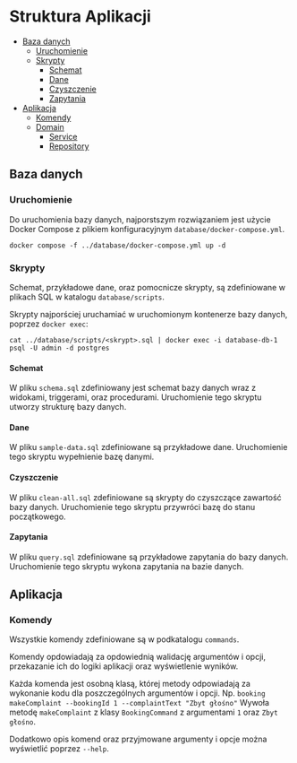 # Struktura Aplikacji

* [Baza danych](#baza-danych)
  * [Uruchomienie](#uruchomienie)
  * [Skrypty](#skrypty)
    * [Schemat](#schemat)
    * [Dane](#dane)
    * [Czyszczenie](#czyszczenie)
    * [Zapytania](#zapytania)
* [Aplikacja](#aplikacja)
  * [Komendy](#komendy)
  * [Domain](#domain)
    * [Service](#service)
    * [Repository](#repository)


## Baza danych

### Uruchomienie

Do uruchomienia bazy danych, najporstszym rozwiązaniem jest użycie Docker Compose
z plikiem konfiguracyjnym `database/docker-compose.yml`.

```shell
docker compose -f ../database/docker-compose.yml up -d
```

### Skrypty

Schemat, przykładowe dane, oraz pomocnicze skrypty,
są zdefiniowane w plikach SQL w katalogu `database/scripts`.

Skrypty najporściej uruchamiać w uruchomionym kontenerze bazy danych,
poprzez `docker exec`:

```shell
cat ../database/scripts/<skrypt>.sql | docker exec -i database-db-1 psql -U admin -d postgres
```

#### Schemat

W pliku `schema.sql` zdefiniowany jest schemat bazy danych
wraz z widokami, triggerami, oraz procedurami.
Uruchomienie tego skryptu utworzy strukturę bazy danych.

#### Dane

W pliku `sample-data.sql` zdefiniowane są przykładowe dane.
Uruchomienie tego skryptu wypełnienie bazę danymi.

#### Czyszczenie
W pliku `clean-all.sql`
zdefiniowane są skrypty do czyszczące zawartość bazy danych.
Uruchomienie tego skryptu przywróci bazę do stanu początkowego.

#### Zapytania
W pliku `query.sql`
zdefiniowane są przykładowe zapytania do bazy danych.
Uruchomienie tego skryptu wykona zapytania na bazie danych.

## Aplikacja

### Komendy

Wszystkie komendy zdefiniowane są w podkatalogu `commands`.

Komendy opdowiadają za opdowiednią walidację argumentów i opcji,
przekazanie ich do logiki aplikacji oraz wyświetlenie wyników.

Każda komenda jest osobną klasą, której metody odpowiadają
za wykonanie kodu dla poszczególnych argumentów i opcji.
Np. `booking makeComplaint --bookingId 1 --complaintText "Zbyt głośno"`
Wywoła metodę `makeComplaint` z klasy `BookingCommand` z argumentami `1` oraz `Zbyt głośno`. 

Dodatkowo opis komend oraz przyjmowane argumenty i opcje można wyświetlić poprzez `--help`.
